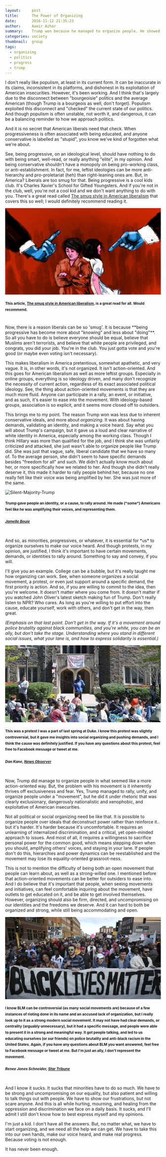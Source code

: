 ```yaml
---
layout:     post
title:      The Power of Organizing
date:       2016-11-12 21:35:23
author:     Aamir Azhar
summary:    Trump won because he managed to organize people. He showed us the power of representing voices under a common movement.
categories: society
thumbnail:  group
tags:
  - organizing
  - politics
  - progress
  - trump
---
```

I don't really like populism, at least in its current form. It can be inaccurate in its claims, inconsistent in its platforms, and dishonest in its exploitation of American insecurities. However, it's been working. And I think that's largely due to the disconnect between "bourgeoisie" politics and the average American (though Trump is a bourgeois as well, don't forget). Populism exploited this disconnect and "checked" the current state of our politics. And though populism is often unstable, not worth it, and dangerous, it can be a balancing reminder to how we approach politics.

And it is no secret that American liberals need that check. When progressiveness is often associated with being educated, and anyone conservative is labelled as "stupid", you know we've kind of forgotten what we're about.

See, being progressive, on an ideological level, should have nothing to do with being smart, well-read, or really anything "elite", in my opinion. And being conservative shouldn't have a monopoly on being pro-working class, or anti-establishment. In fact, for me, leftist ideologies can be more anti-hierarchy and pro-proletariat (heh) than right-leaning ones are. But, in America? Liberals are too smug for that. Being progressive is a cool kids club. It's Charles Xavier's School for Gifted Youngsters. And if you're not in the club, well, you're not a cool kid and we don't want anything to do with you. There's a great read called <a href="http://www.vox.com/2016/4/21/11451378/smug-american-liberalism">The smug style in American liberalism</a> that covers this so well; I would definitely recommend reading it.

![Smug-Style-Image](/resources/images/11-12-2016/smugstyle.jpg)

#### <sup>This article, <a href="http://www.vox.com/2016/4/21/11451378/smug-american-liberalism">The smug style in American liberalism</a>, is a great read for all. Would recommend.</sup>

<br>
Now, there is a reason liberals can be so 'smug'. It is because **being progressive has become more about "knowing" and less about "doing"**. So all you have to do is believe everyone should be equal, believe that Muslims aren't terrorists, and believe that white people are privileged, and congrats, you did your job. You're in the club. You just gotta vote and you're good (or maybe even voting isn't necessary).

This makes liberalism in America pretentious, somewhat apathetic, and very vague. It is, in other words, it's not organized. It isn't action-oriented. And this goes for American liberalism as well as more leftist groups. Especially in online groups, everything is so ideology driven, and many don't recognize the necessity of current action, regardless of its exact associated political ideology. See, the thing about action-oriented movements is that they are much more fluid. Anyone can participate in a rally, an event, or initiative, and as such, it's easier to ease into the movement. With ideology-based groups, association is so explicit, and it seems more closed off to outsiders.

This brings me to my point. The reason Trump won was less due to inherent conservative ideals, and more about *organizing*. It was about having demands, validating an identity, and making a voice heard. Say what you will about Trump's campaign, but it gave us a loud and clear narrative of white identity in America, especially among the working class. Though I think Hillary was more than qualified for the job, and I think she was unfairly criticized and attacked, she just wasn't able to organize people like Trump did. She was just that vague, safe, liberal candidate that we have so many of. To the average person, she didn't seem to have specific demands besides "freedom for all" and such. We didn't actually know much about her, or more specifically how we related to her. And though she didn't really deserve it, this made it harder to rally people behind her, because no one really felt like their voice was being amplified by her. She was just more of the same.

![Silent-Majority-Trump](/resources/images/11-12-2016/silentmajority.jpg)

#### <sup>Trump gave people an identity, or a cause, to rally around. He made (\*some*) Americans feel like he was amplifying their voices, and representing them.</sup>

##### <sup>*<a href="http://www.nytimes.com/2016/06/24/us/politics/donald-trump-follows-a-good-day-with-a-trip-to-scotland.html">Jamelle Bouie</a>*</sup>

<br>
And so, as minorities, progressives, or whatever, it is essential for *us* to organize ourselves to make our voice heard. And though protests, in my opinion, are justified, I think it's important to have certain movements, demands, or identities to rally around. Something to say and convey, if you will.

I'll give you an example. College can be a bubble, but it's really taught me how organizing can work. See, when someone organizes a social movement, a protest, or even just support around a specific demand, the first priority is action. And so, if you are willing to commit to the idea, then you're welcome. It doesn't matter where you come from. It doesn't matter if you watched John Oliver's latest sketch making fun of Trump. Don't really listen to NPR? Who cares. As long as you're willing to put effort into the cause, educate yourself, work with others, and don't get in the way, then great.

*(Emphasis on that last point. Don't get in the way. If it's a movement around police brutality against black communities, and you're white, you can be an ally, but don't take the stage. Understanding where you stand in different social issues, what your lane is, and how to express solidarity is essential.)*

![Duke-Protest-Organizing](/resources/images/11-12-2016/dukeprotest.jpg)

#### <sup>This was a protest I was a part of last spring at Duke. I know this protest was slightly controversial, but it gave me insights into social organizing and pushing demands, and I think the cause was definitely justified. If you have any questions about this protest, feel free to Facebook message or tweet at me.</sup>

##### <sup>*Dan Kane, <a href="http://www.newsobserver.com/news/local/counties/durham-county/article69765897.html">News Observer</a>*</sup>

<br>
Now, Trump did manage to organize people in what seemed like a more action-oriented way. But, the problem with his movement is it inherently thrives off exclusiveness and fear. Yes, Trump managed to rally, unify, and organize people under a "movement", but he did it under rhetoric that was clearly exclusionary, dangerously nationalistic and xenophobic, and exploitative of American insecurities.

Not all political or social organizing need be like that. It is possible to organize people over ideals that deconstruct power rather than reinforce it.. but it's harder. It's harder because it's uncomfortable. It requires an unlearning of internalized discrimination, and a critical, yet open-minded approach to issues. And most of all, it requires a willingness to sacrifice personal power for the common good, which means stepping down when you should, amplifying others' voices, and staying in your lane. If people don't do this, hierarchies and power dynamics can be reestablished and the movement may lose its equality-oriented grassroot-ness.

This is not to mention the difficulty of being both an open movement that people can learn about, as well as a strong-willed one. I mentioned before that action-oriented movements can be better for outsiders to ease into. And I do believe that it's important that people, when seeing movements and initiatives, can feel comfortable inquiring about the movement, have outlets to get educated on it, and be able to get involved themselves. However, organizing should also be firm, directed, and uncompromising on our identities and the freedoms we deserve. And it can hard to both be organized and strong, while still being accommodating and open.

![Black-Lives-Matter](/resources/images/11-12-2016/blm.jpg)

#### <sup>I know BLM can be controversial (as many social movements are) because of a few instances of rioting done in its name and an accused lack of organization, but I really look up to it as a strong modern social movement. It may not have had clear demands, or centrality (arguably unnecessary), but it had a specific message, and people were able to present it in a strong and meaningful way. It got people talking, and led to us educating ourselves (or our friends) on police brutality and anti-black racism in the United States. Again, if you have any questions about BLM you want answered, feel free to Facebook message or tweet at me. But I'm just an ally, I don't represent the movement.</sup>

##### <sup>*Renee Jones Schneider, <a href="http://us.citizenrelations.com/black-lives-matter-must-matter-to-us-all">Star Tribune</a>*</sup>

<br>
And I know it sucks. It sucks that minorities have to do so much. We have to be strong and uncompromising on our equality, but also patient and willing to talk things out with people. We have to show our frustrations, but not scare anyone. And this is all while hurting, mourning, and healing from the oppression and discrimination we face on a daily basis. It sucks, and I'll admit I still don't know how to best express myself and my opinions.

I'm just a kid. I don't have all the answers. But, no matter what, we have to start organizing, and we need all the help we can get. We have to take this into our own hands, make our voice heard, and make real progress. Because voting is not enough.

It has never been enough.
